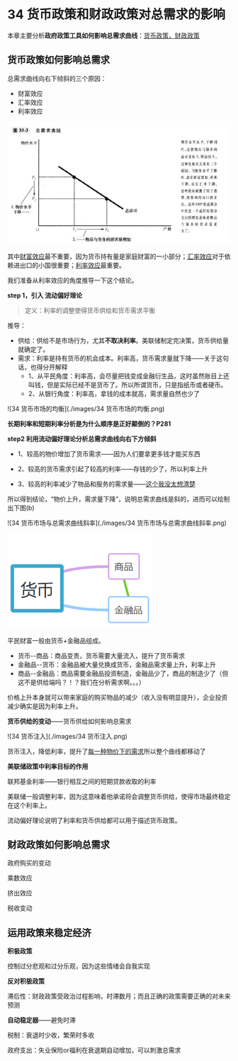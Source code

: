 # 34 货币政策和财政政策对总需求的影响

本章主要分析**政府政策工具如何影响总需求曲线**：<u>货币政策，财政政策</u>



## 货币政策如何影响总需求



总需求曲线向右下倾斜的三个原因：

- 财富效应
- 汇率效应
- 利率效应

![33-总需求曲线与产量](./images/33-总需求曲线与产量.png)

其中<u>财富效应</u>最不重要，因为货币持有量是家庭财富的一小部分；<u>汇率效应</u>对于依赖进出口的小国很重要；<u>利率效应</u>最重要。

我们准备从利率效应的角度推导一下这个结论。



**step 1，引入 流动偏好理论**

> 定义：利率的调整使得货币供给和货币需求平衡

推导：

- 供给：供给不是市场行为，尤其**不取决利率**。美联储制定完决策，货币供给量就确定了。
- 需求：利率是持有货币的机会成本。利率高，货币需求量就下降——关于这句话，也得分开解释
  - 1、从平民角度：利率高，会尽量把钱变成金融衍生品，这时虽然账目上还叫钱，但是实际已经不是货币了。所以所谓货币，只是指纸币或者硬币。
  - 2、从银行角度：利率高，拿钱的成本就高，需求量自然也少了

![34 货币市场的均衡](./images/34 货币市场的均衡.png)



**长期利率和短期利率分析是为什么顺序是正好颠倒的？P281**



**step2 利用流动偏好理论分析总需求曲线向右下方倾斜**

- 1、较高的物价增加了货币需求——因为人们要拿更多钱才能买东西

- 2、较高的货币需求引起了较高的利率——存钱的少了，所以利率上升

- 3、较高的利率减少了物品和服务的需求量——<u>这个我没太想清楚</u>

所以得到结论，“物价上升，需求量下降”，说明总需求曲线是斜的，进而可以绘制出下图(b)

![34 货币市场与总需求曲线斜率](./images/34 货币市场与总需求曲线斜率.png)

![34-货币商品金融三角关系](./images/34-货币商品金融三角关系.png)

平民财富一般由货币+金融品组成。

- 货币--商品：商品变贵，货币需要大量流入，提升了货币需求
- 金融品--货币：金融品被大量兑换成货币，金融品需求量上升，利率上升
- 商品--金融品：商品需要金融品投资制造，金融品少了，商品的制造少了（但这不是供给端吗？！？我们在分析需求啊。。。）

价格上升本身就可以带来家庭的购买物品的减少（收入没有明显提升），企业投资减少确实是因为利率上升。



**货币供给的变动**——货币供给如何影响总需求

![34 货币注入](./images/34 货币注入.png)

货币注入，降低利率，提升了<u>每一种物价下的需求</u>所以整个曲线都移动了



**美联储政策中利率目标的作用**

联邦基金利率——银行相互之间的短期贷款收取的利率

美联储一般调整利率，因为这意味着他承诺将会调整货币供给，使得市场最终稳定在这个利率上。

流动偏好理论说明了利率和货币供给都可以用于描述货币政策。



## 财政政策如何影响总需求

政府购买的变动

乘数效应

挤出效应

税收变动





## 运用政策来稳定经济

**积极政策**

控制过分悲观和过分乐观，因为这些情绪会自我实现



**反对积极政策**

滞后性：财政政策受政治过程影响，时滞数月；而且正确的政策需要正确的对未来预测



**自动稳定器**——避免时滞

税制：衰退时少收，繁荣时多收

政府支出：失业保险or福利在衰退期自动增加，可以刺激总需求